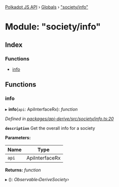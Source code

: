 [Polkadot JS API](../README.md) › [Globals](../globals.md) › ["society/info"](_society_info_.md)

# Module: "society/info"

## Index

### Functions

* [info](_society_info_.md#info)

## Functions

###  info

▸ **info**(`api`: ApiInterfaceRx): *function*

*Defined in [packages/api-derive/src/society/info.ts:20](https://github.com/polkadot-js/api/blob/c7315ffb74/packages/api-derive/src/society/info.ts#L20)*

**`description`** Get the overall info for a society

**Parameters:**

Name | Type |
------ | ------ |
`api` | ApiInterfaceRx |

**Returns:** *function*

▸ (): *Observable‹DeriveSociety›*
